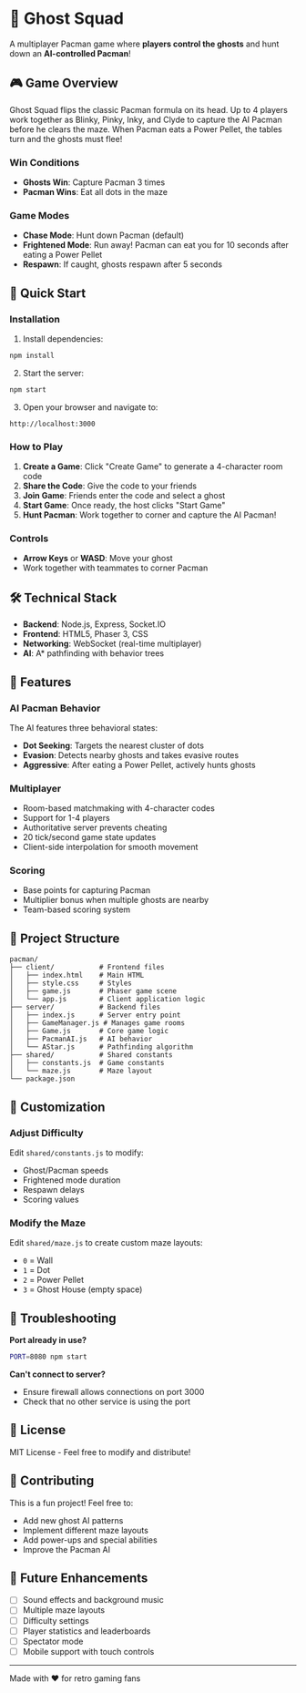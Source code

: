 # 👻 Ghost Squad

A multiplayer Pacman game where **players control the ghosts** and hunt down an **AI-controlled Pacman**!

## 🎮 Game Overview

Ghost Squad flips the classic Pacman formula on its head. Up to 4 players work together as Blinky, Pinky, Inky, and Clyde to capture the AI Pacman before he clears the maze. When Pacman eats a Power Pellet, the tables turn and the ghosts must flee!

### Win Conditions
- **Ghosts Win**: Capture Pacman 3 times
- **Pacman Wins**: Eat all dots in the maze

### Game Modes
- **Chase Mode**: Hunt down Pacman (default)
- **Frightened Mode**: Run away! Pacman can eat you for 10 seconds after eating a Power Pellet
- **Respawn**: If caught, ghosts respawn after 5 seconds

## 🚀 Quick Start

### Installation

1. Install dependencies:
```bash
npm install
```

2. Start the server:
```bash
npm start
```

3. Open your browser and navigate to:
```
http://localhost:3000
```

### How to Play

1. **Create a Game**: Click "Create Game" to generate a 4-character room code
2. **Share the Code**: Give the code to your friends
3. **Join Game**: Friends enter the code and select a ghost
4. **Start Game**: Once ready, the host clicks "Start Game"
5. **Hunt Pacman**: Work together to corner and capture the AI Pacman!

### Controls
- **Arrow Keys** or **WASD**: Move your ghost
- Work together with teammates to corner Pacman

## 🛠️ Technical Stack

- **Backend**: Node.js, Express, Socket.IO
- **Frontend**: HTML5, Phaser 3, CSS
- **Networking**: WebSocket (real-time multiplayer)
- **AI**: A* pathfinding with behavior trees

## 🎯 Features

### AI Pacman Behavior
The AI features three behavioral states:
- **Dot Seeking**: Targets the nearest cluster of dots
- **Evasion**: Detects nearby ghosts and takes evasive routes
- **Aggressive**: After eating a Power Pellet, actively hunts ghosts

### Multiplayer
- Room-based matchmaking with 4-character codes
- Support for 1-4 players
- Authoritative server prevents cheating
- 20 tick/second game state updates
- Client-side interpolation for smooth movement

### Scoring
- Base points for capturing Pacman
- Multiplier bonus when multiple ghosts are nearby
- Team-based scoring system

## 📁 Project Structure

```
pacman/
├── client/           # Frontend files
│   ├── index.html    # Main HTML
│   ├── style.css     # Styles
│   ├── game.js       # Phaser game scene
│   └── app.js        # Client application logic
├── server/           # Backend files
│   ├── index.js      # Server entry point
│   ├── GameManager.js # Manages game rooms
│   ├── Game.js       # Core game logic
│   ├── PacmanAI.js   # AI behavior
│   └── AStar.js      # Pathfinding algorithm
├── shared/           # Shared constants
│   ├── constants.js  # Game constants
│   └── maze.js       # Maze layout
└── package.json
```

## 🎨 Customization

### Adjust Difficulty
Edit `shared/constants.js` to modify:
- Ghost/Pacman speeds
- Frightened mode duration
- Respawn delays
- Scoring values

### Modify the Maze
Edit `shared/maze.js` to create custom maze layouts:
- `0` = Wall
- `1` = Dot
- `2` = Power Pellet
- `3` = Ghost House (empty space)

## 🐛 Troubleshooting

**Port already in use?**
```bash
PORT=8080 npm start
```

**Can't connect to server?**
- Ensure firewall allows connections on port 3000
- Check that no other service is using the port

## 📝 License

MIT License - Feel free to modify and distribute!

## 🤝 Contributing

This is a fun project! Feel free to:
- Add new ghost AI patterns
- Implement different maze layouts
- Add power-ups and special abilities
- Improve the Pacman AI

## 🎵 Future Enhancements

- [ ] Sound effects and background music
- [ ] Multiple maze layouts
- [ ] Difficulty settings
- [ ] Player statistics and leaderboards
- [ ] Spectator mode
- [ ] Mobile support with touch controls

---

Made with ❤️ for retro gaming fans
